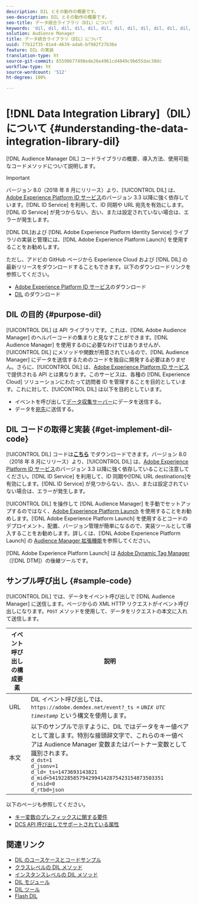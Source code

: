 ```yaml
---
description: DIL とその動作の概要です。
seo-description: DIL とその動作の概要です。
seo-title: データ統合ライブラリ（DIL）について
keywords: 'dil, dil, dil, dil, dil, dil, dil, dil, dil, dil, dil, dil, dil, dil, dil, dil, dil, dil, dil, dil, dil, dil, dil, dil, dil, dil, dil, dil, dil, dil, dil, dil, dil, dil, '
solution: Audience Manager
title: データ統合ライブラリ（DIL）について
uuid: 77b12f35-81e4-4639-ada6-bf982f27b36e
feature: DIL の実装
translation-type: ht
source-git-commit: 65598677498ede26e4961cd4849c9b655dac38dc
workflow-type: ht
source-wordcount: '512'
ht-degree: 100%

---
```



# [!DNL Data Integration Library]（DIL）について {#understanding-the-data-integration-library-dil}

[!DNL Audience Manager DIL] コードライブラリの概要、導入方法、使用可能なコードメソッドについて説明します。

>[!IMPORTANT]
>
>バージョン 8.0（2018 年 8 月にリリース）より、[!UICONTROL DIL] は、[Adobe Experience Platform ID サービス](https://docs.adobe.com/content/help/ja-JP/id-service/using/home.html)のバージョン 3.3 以降に強く依存しています。[!DNL ID Service] を利用して、ID 同期や URL 宛先を有効にします。[!DNL ID Service] が見つからない、古い、または設定されていない場合は、エラーが発生します。
>
>[!DNL DIL]および [!DNL Adobe Experience Platform Identity Service] ライブラリの実装と管理には、[!DNL Adobe Experience Platform Launch] を使用することをお勧めします。

ただし、アドビの GitHub ページから Experience Cloud および [!DNL DIL] の最新リリースをダウンロードすることもできます。以下のダウンロードリンクを参照してください。

* [Adobe Experience Platform ID サービス](https://github.com/Adobe-Marketing-Cloud/id-service/releases)のダウンロード
* [DIL](https://github.com/Adobe-Marketing-Cloud/dil/releases) のダウンロード

## DIL の目的 {#purpose-dil}

[!UICONTROL DIL] は API ライブラリです。これは、[!DNL Adobe Audience Manager] のヘルパーコードの集まりと見なすことができます。[!DNL Audience Manager] を使用するのに必要なわけではありませんが、[!UICONTROL DIL] にメソッドや関数が用意されているので、[!DNL Audience Manager] にデータを送信するためのコードを独自に開発する必要はありません。さらに、[!UICONTROL DIL] は、[Adobe Experience Platform ID サービス](https://docs.adobe.com/content/help/ja-JP/id-service/using/home.html)で提供される API とは異なります。このサービスは、各種の [!DNL Experience Cloud] ソリューションにわたって訪問者 ID を管理することを目的としています。これに対して、[!UICONTROL DIL] は以下を目的としています。

* イベントを呼び出して[データ収集サーバー](../reference/system-components/components-data-collection.md)にデータを送信する。
* データを[宛先](../features/destinations/destinations.md)に送信する。

## DIL コードの取得と実装 {#get-implement-dil-code}

[!UICONTROL DIL] コードは&#x200B;**[こちら](https://github.com/Adobe-Marketing-Cloud/dil/releases)** でダウンロードできます。バージョン 8.0（2018 年 8 月にリリース）より、[!UICONTROL DIL] は、[Adobe Experience Platform ID サービス](https://docs.adobe.com/content/help/ja-JP/id-service/using/home.html)のバージョン 3.3 以降に強く依存していることに注意してください。[!DNL ID Service] を利用して、ID 同期や[!DNL URL destinations]を有効にします。[!DNL ID Service] が見つからない、古い、または設定されていない場合は、エラーが発生します。

[!UICONTROL DIL] を操作して [!DNL Audience Manager] を手動でセットアップするのではなく、[Adobe Experience Platform Launch](https://experienceleague.adobe.com/docs/launch/using/home.html?lang=ja) を使用することをお勧めします。[!DNL Adobe Experience Platform Launch] を使用するとコードのデプロイメント、配置、バージョン管理が簡単になるので、実装ツールとして導入することをお勧めします。詳しくは、[!DNL Adobe Experience Platform Launch] の [Audience Manager 拡張機能](https://experienceleague.adobe.com/docs/launch/using/extensions-ref/adobe-extension/audience-manager/overview.html)を参照してください。

[!DNL Adobe Experience Platform Launch] は [Adobe Dynamic Tag Manager](https://docs.adobe.com/content/help/ja-JP/dtm/using/c-overview.html)（[!DNL DTM]）の後継ツールです。

## サンプル呼び出し {#sample-code}

[!UICONTROL DIL] では、データをイベント呼び出しで [!DNL Audience Manager] に送信します。ページからの XML HTTP リクエストがイベント呼び出しになります。`POST` メソッドを使用して、データをリクエストの本文に入れて送信します。

| イベント呼び出しの構成要素 | 説明 |
|--- |--- |
| URL | DIL イベント呼び出しでは、`https://adobe.demdex.net/event?_ts =` *`UNIX UTC timestamp`* という構文を使用します。 |
| 本文 | 以下のサンプルで示すように、DIL ではデータをキー値ペアとして渡します。特別な接頭辞文字で、これらのキー値ペアは Audience Manager 変数またはパートナー変数として識別されます。<br>`d_dst=1`<br>`d_jsonv=1`<br>`d_ld=_ts=1473693143821`<br>`d_mid=54192285857942994142875423154873503351`<br>`d_nsid=0`<br>`d_rtbd=json`<br> |

以下のページも参照してください。
* [キー変数のプレフィックスに関する要件](../features/traits/trait-variable-prefixes.md)
* [DCS API 呼び出しでサポートされている属性](../api/dcs-intro/dcs-api-reference/dcs-keys.md)

## 関連リンク

* [DIL のユースケースとコードサンプル](/help/using/dil/dil-use-cases.md)
* [クラスレベルの DIL メソッド](/help/using/dil/dil-class-overview/dil-start.md)
* [インスタンスレベルの DIL メソッド](/help/using/dil/dil-instance-methods.md)
* [DIL モジュール](/help/using/dil/dil-modules.md)
* [DIL ツール](/help/using/dil/dil-tools.md)
* [Flash DIL](/help/using/dil/dil-flash.md)